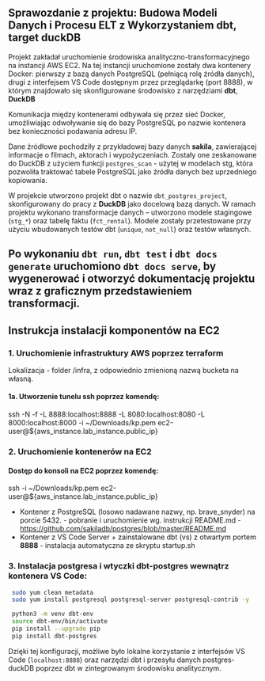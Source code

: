 ## Sprawozdanie z projektu: Budowa Modeli Danych i Procesu ELT z Wykorzystaniem dbt, target duckDB

Projekt zakładał uruchomienie środowiska analityczno-transformacyjnego na instancji AWS EC2. Na tej instancji uruchomione zostały dwa kontenery Docker: pierwszy z bazą danych PostgreSQL (pełniącą rolę źródła danych), drugi z interfejsem VS Code dostępnym przez przeglądarkę (port 8888), w którym znajdowało się skonfigurowane środowisko z narzędziami **dbt**, **DuckDB** 

Komunikacja między kontenerami odbywała się przez sieć Docker, umożliwiając odwoływanie się do bazy PostgreSQL po nazwie kontenera bez konieczności podawania adresu IP.

Dane źródłowe pochodziły z przykładowej bazy danych **sakila**, zawierającej informacje o filmach, aktorach i wypożyczeniach. Zostały one zeskanowane do DuckDB z użyciem funkcji `postgres_scan` - użytej w modelach stg, która pozwoliła traktować tabele PostgreSQL jako źródła danych bez uprzedniego kopiowania.

W projekcie utworzono projekt dbt o nazwie `dbt_postgres_project`, skonfigurowany do pracy z **DuckDB** jako docelową bazą danych. W ramach projektu wykonano transformacje danych – utworzono modele stagingowe (`stg_*`) oraz tabelę faktu (`fct_rental`). Modele zostały przetestowane przy użyciu wbudowanych testów dbt (`unique`, `not_null`) oraz testów własnych.

Po wykonaniu `dbt run`, `dbt test` i `dbt docs generate` uruchomiono `dbt docs serve`, by wygenerować i otworzyć dokumentację projektu wraz z graficznym przedstawieniem transformacji.
---

## Instrukcja instalacji komponentów na EC2

### 1. **Uruchomienie infrastruktury AWS poprzez terraform** 
Lokalizacja - folder /infra, z odpowiednio zmienioną nazwą bucketa na własną.
#### 1a. Utworzenie tunelu ssh poprzez komendę:
ssh -N -f -L 8888:localhost:8888 -L 8080:localhost:8080 -L 8000:localhost:8000 -i ~/Downloads/kp.pem ec2-user@${aws_instance.lab_instance.public_ip}

### 2. **Uruchomienie kontenerów na EC2**
#### Dostęp do konsoli na EC2 poprzez komendę: 
ssh -i ~/Downloads/kp.pem ec2-user@${aws_instance.lab_instance.public_ip}

   * Kontener z PostgreSQL (losowo nadawane nazwy, np. brave_snyder) na porcie 5432. - pobranie i uruchomienie wg. instrukcji README.md - https://github.com/sakiladb/postgres/blob/master/README.md
   * Kontener z VS Code Server + zainstalowane dbt (vs) z otwartym portem **8888** - instalacja automatyczna ze skryptu startup.sh

### 3. **Instalacja postgresa i wtyczki dbt-postgres** wewnątrz kontenera VS Code:

   ```bash
    sudo yum clean metadata
    sudo yum install postgresql postgresql-server postgresql-contrib -y

    python3 -m venv dbt-env
    source dbt-env/bin/activate
    pip install --upgrade pip
    pip install dbt-postgres

   ```

Dzięki tej konfiguracji, możliwe było lokalne korzystanie z interfejsów VS Code (`localhost:8888`) oraz narzędzi dbt i przesyłu danych postgres-duckDB poprzez dbt w zintegrowanym środowisku analitycznym.
